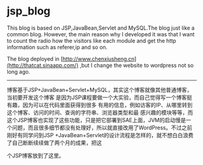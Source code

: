 jsp_blog
======

This blog is based on JSP,JavaBean,Servlet and MySQL.The blog just like
a common blog. However, the main reason why I developed it was that I 
want to count the radio how the visitors like each module and get the 
http information such as referer,ip and so on.

The blog deployed in [http://www.chenxiusheng.cn](http://thatcat.sinaapp.com/) ,but I change the website
to wordpress not so long ago.

------
博客基于JSP+JavaBean+Servlet+MySQL，其实这个博客就像其他普通博客，当初要开发这个博客
是因为JSP课程要做一个大实验，而自己觉得写一个博客挺有趣，因为可以在代码里面获得到很多
有用的信息，例如访客的IP、从哪里转到这个博客、访问的时间、查询的字符串、浏览器类型和最
感兴趣的模块等等，而这个JSP博客也实现了这些功能，只是把它部署到SAE上面，JVM的启动慢是一
个问题，而且很多细节都没有处理好，所以就直接改用了WordPress。不过之前刚好有同学问到JSP
+JavaBean+Servlet的设计流程是怎样的，就不想白白浪费了自己断断续续做了两个月的成果，把这

个JSP博客放到了这里。
